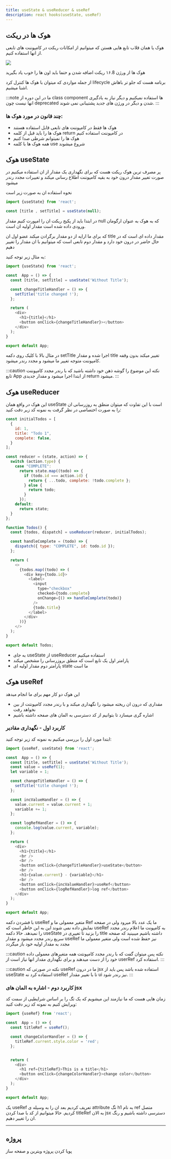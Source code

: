 ```yaml
---
title: useState & useReducer & useRef
description: react hooks(useState, useRef)
---
```


## هوک ها در ریکت

هوک یا همان قلاب تابع هایی هستن که میتوانیم از امکانات ریکت در کامپوننت های تابعی از انها استفاده کنیم.

![](../images/react-hooks.png)

هوک ها از ورژن ۱۶.8 ریکت اضافه شدن و حتما باید اون ها را خوب یاد بگیرید

از جمله مواردی که میتوان با هوک ها کنترل کرد lifecycle برنامه هست که جلو تر باهاش اشنا میشیم.

:::note
ما در این دوره از class component ها استفاده نمیکنیم و دیگر نیاز به یادگیری انها نیست چون deprecated شدن و دیگر در ورژن های جدید پشتیبانی نمی شوند.
:::

### چند قانون در مورد هوک ها:

- هوک ها فقط در کامپوننت های تابعی قابل استفاده هستند
- هوک ها را باید قبل از کلمه return در کامپوننت استفاده کنیم
- هوک ها را نمیتوانم شرطی صدا کنیم
- همه هوک ها با کلمه use شروع میشوند


## هوک useState 
پر مصرف ترین هوک ریکت هست که برای نگهداری یک مقدار از ان استفاده میکنیم 
در صورت تغییر مقدار درون خود به بقیه کامپوننت اطلاع رسانی میکند و تغییرات مجدد رندر میشود

نحوه استفاده ان به صورت زیر است 

```javascript
import {useState} from 'react';

const [title , setTitle] = useState(null);
```

در ابتدا باید از پکیج ریکت ان را امپورت کنیم
مقدار null که به هوک به عنوان ارگومان ورودی داده شده است مقدار اولیه ان است.

که برای ما ارایه از دو مقدار برگرادن میکند عضو اول ان title مقدار داده ای است که در حال حاضر در درون خود دارد و مقدار دوم تابعی است که میتوانیم با ان مقدار را تغییر دهیم

به مثال زیر توجه کنید:

```javascript
import {useState} from 'react';

const  App = () => {
  const [title, setTitle] = useState('Without Title');

  const changeTitleHandler = () => {
    setTitle('title changed !');
  };

  return (
    <div>
      <h1>{title}</h1>
      <button onClick={changeTitleHandler}></button>
    </div>
  );
}

export default App;
```

در مثال بالا با کلیک روی دکمه setTitle اجرا شده و مقدار title تغییر میکند بدون وقفه کامپوننت متوجه تغییر ما میشود و مجدد رندر میشود.

:::caution نکته
این موضوع را گوشه ذهن خود داشته باشید که با رندر مجدد کامپوننت تابع App از ابتدا اجرا میشود و مقدار جدیدی return میشود.
:::


## هوک useReducer
این هوک در واقع همان useState است با این تفاوت که میتوان منطق به روزرسانی ان را به صورت اختصاصی در نظر گرفت به نمونه کد زیر دقت کنید:

```javascript
const initialTodos = [
  {
    id: 1,
    title: "Todo 1",
    complete: false,
  }
];

const reducer = (state, action) => {
  switch (action.type) {
    case "COMPLETE":
      return state.map((todo) => {
        if (todo.id === action.id) {
          return { ...todo, complete: !todo.complete };
        } else {
          return todo;
        }
      });
    default:
      return state;
  }
};

function Todos() {
  const [todos, dispatch] = useReducer(reducer, initialTodos);

  const handleComplete = (todo) => {
    dispatch({ type: "COMPLETE", id: todo.id });
  };

  return (
    <>
      {todos.map((todo) => (
        <div key={todo.id}>
          <label>
            <input
              type="checkbox"
              checked={todo.complete}
              onChange={() => handleComplete(todo)}
            />
            {todo.title}
          </label>
        </div>
      ))}
    </>
  );
}

export default Todos;
```

- به جای useState از useReducer استفاده میکنیم
- پارامتر اول یک تابع است که منطق بروزرسانی را مشخص میکند
- پارامتر دوم مقدار اولیه ای state ما است

## هوک useRef 

این هوک دو کار مهم برای ما انجام میدهد
- مقداری که درون ان ریخته میشود را نگهداری میکند و با رندر مجدد کامپونتت از بین نخواهد رفت
- اشاره گری میسازد تا بتوانیم از کد دسترسی به المان های صفحه داشته باشیم

### کاربرد اول - نگهداری مقادیر
ابتدا مورد اول را بررسی میکنیم
به نمونه کد زیر توجه کنید:

```javascript
import {useRef, useState} from 'react';

const  App = () => {
  const [title, setTitle] = useState('Without Title');
  const value = useRef(1);
  let variable = 1;

  const changeTitleHandler = () => {
    setTitle('title changed !');
  };

  const incValueHandler = () => {
    value.current = value.current + 1;
    variable += 1;
  };

  const logRefHandler = () => {
    console.log(value.current, variable);
  };

  return (
    <div>
      <h1>{title}</h1>
      <br />
      <br />
      <button onClick={changeTitleHandler}>useState</button>
      <br />
      <h1>{value.current} - {variable}</h1>
      <br />
      <button onClick={incValueHandler}>useRef</button>
      <button onClick={logRefHandler}>log ref</button>
    </div>
  );
}

export default App;
```

با فشردن دکمه useRef متغیر معمولی ما و Ref ما یک عدد بالا میرود ولی در صفحه نمایش داده نمی شوند این به این خاطر است که useRef به کامپونت ما اعلام رندر مجدد را نمیدهد.
حالا دکمه useState را بزنید تا تغییری در title داشته باشیم میبینید که صفحه سریع رندر مجدد میشود و مقدار useRef نیز حفظ شده است ولی متغیر معمولی ما مجدد به مقدار اولیه خود باز میگردد

:::caution نکته
پس میتوان گفت که با رندر مجدد کامپونتت همه متغیرهای معمولی داده خود را از دست میدهند و برای نگهداری مقدار انها نیاز است از userRef استفاده کرد.
:::

:::caution نکته
در صورتی که useRef ما در درون jsx استفاده شده باشد پس باید از useState استفاده کرد نه useRef تا با نغییر مقدار ui نیز رندر شود.
:::

### کاربرد دوم -  اشاره به المان های jsx
زمان هایی هست که ما نیازمند این میشویم که یک تگ را بر اساس شرایطیی از سمت کد ویرایش کنیم 
به نمونه کد زیر دقت کنید:

```javascript
import {useRef} from 'react';

const  App = () => {
  const titleRef = useRef();

  const changeColorHandler = () => {
    titleRef.current.style.color = 'red';
  };


  return (
    <div>
      <h1 ref={titleRef}>This is a title</h1>
      <button onClick={changeColorHandler}>change color</button>
    </div>
  );
}

export default App;
```

یک useRef تعریف کردیم بعد ان را به وسیله ی attribute تگ h1 به نام ref متصل کردیم.
حالا میتوانیم از کد با صدا کردن titleRef به الان jsx دسترسی داشته باشیم و رنگ ان را تغییر دهیم.


---
## پروژه

پویا کردن پروژه ویترین و صفحه ساز